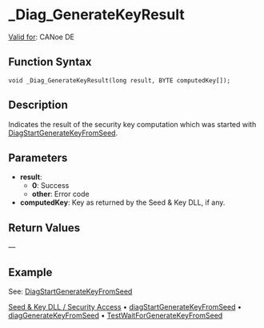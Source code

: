 # _Diag_GenerateKeyResult

[Valid for](../../../Shared/FeatureAvailability.md): CANoe DE

## Function Syntax

```plaintext
void _Diag_GenerateKeyResult(long result, BYTE computedKey[]);
```

## Description

Indicates the result of the security key computation which was started with [DiagStartGenerateKeyFromSeed](CAPLfunctionDiagStartGenerateKeyFromSeed.md).

## Parameters

- **result**: 
  - **0**: Success
  - **other**: Error code
- **computedKey**: Key as returned by the Seed & Key DLL, if any.

## Return Values

—

## Example

See: [DiagStartGenerateKeyFromSeed](CAPLfunctionDiagStartGenerateKeyFromSeed.md)

[Seed & Key DLL / Security Access](../../../CANoeCANalyzer/Diagnostics/Special/DiagSecurityDLLAccess.md) • [diagStartGenerateKeyFromSeed](CAPLfunctionDiagStartGenerateKeyFromSeed.md) • [diagGenerateKeyFromSeed](CAPLfunctionDiagGenerateKeyFromSeed.md) • [TestWaitForGenerateKeyFromSeed](../../Test/Functions/CAPLfunctionTestWaitForGenerateKeyFromSeed.md)
